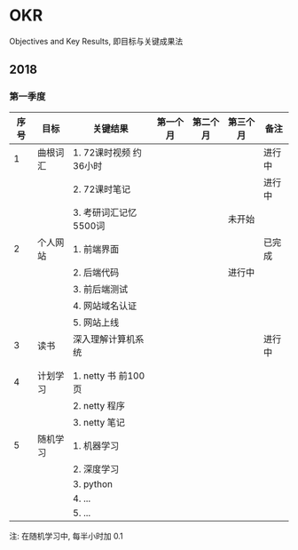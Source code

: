 # OKR

Objectives and Key Results, 即目标与关键成果法

## 2018 

### 第一季度

|序号|目标|关键结果|第一个月|第二个月|第三个月|备注|
|-|-|-|-|-|-|-|
|1| 曲根词汇  |  1. 72课时视频 约36小时    |     |       |       |进行中   |
| |           | 2. 72课时笔记      |        |       |       | 进行中    |   
| |           | 3. 考研词汇记忆 5500词     |        |       |  未开始  |      
|2|  个人网站   | 1. 前端界面    |        |       |       |  已完成 |   
| |           | 2. 后端代码    |        |       | 进行中 |   
| |           | 3. 前后端测试  |        |       |       |         
| |           | 4. 网站域名认证    |        |       |       |      
| |           | 5. 网站上线     |        |       |       |      
|3| 读书       | 深入理解计算机系统|        |       |       |进行中  |   
| |           |               |        |       |       |      |   
| |           |               |        |       |       |      |   
| 4 | 计划学习  | 1. netty 书 前100页 |        |       |       |      |   
|   |          | 2. netty 程序   |        |       |       |      |   
|   |          | 3. netty 笔记   |        |       |       |      |   
| 5| 随机学习      | 1.  机器学习    |        |       |       |      |   
|   |          | 2. 深度学习    |        |       |       |      |   
|   |          | 3. python    |        |       |       |      |   
|   |          | 4. ...    |        |       |       |      |   
|   |          | 5. ...    |        |       |       |      |   


注: 在随机学习中, 每半小时加 0.1  




